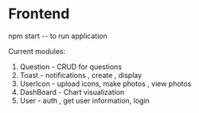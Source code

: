 # Frontend


npm start -- to run application


Current modules:
1. Question - CRUD for questions
2. Toast - notifications , create , display
3. UserIcon - upload icons, make photos , view photos
4. DashBoard - Chart visualization
5. User - auth , get user information, login
